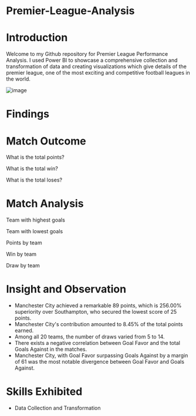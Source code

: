 # Premier-League-Analysis
# Introduction

Welcome to my Github repository for Premier League Performance Analysis. I used Power BI to showcase a comprehensive collection and transformation of data and creating visualizations which give details of the premier league, one of the most exciting and competitive football leagues in the world.

![image](https://github.com/aramideoye/Premier-League-Analysis/assets/136766114/05f15173-f3fc-4d47-9f93-418348ac7cf8)

# Findings

# Match Outcome

  What is the total points?
  
  What is the total win?
  
  What is the total loses?

# Match Analysis

  Team with highest goals
  
  Team with lowest goals
  
  Points by team
  
  Win by team
  
  Draw by team

  # Insight and Observation

  - Manchester City achieved a remarkable 89 points, which is 256.00% superiority over Southampton, who secured the lowest score of 25 points.
  - Manchester City's contribution amounted to 8.45% of the total points earned.
  - Among all 20 teams, the number of draws varied from 5 to 14.
  - There exists a negative correlation between Goal Favor and the total Goals Against in the matches.
  - Manchester City, with Goal Favor surpassing Goals Against by a margin of 61 was the most notable divergence between Goal Favor and Goals Against.

# Skills Exhibited

-  Data Collection and Transformation
